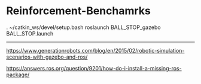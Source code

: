 # Reinforcement-Benchamrks

. ~/catkin_ws/devel/setup.bash
roslaunch BALL_STOP_gazebo BALL_STOP.launch

--------------------------
https://www.generationrobots.com/blog/en/2015/02/robotic-simulation-scenarios-with-gazebo-and-ros/

https://answers.ros.org/question/9201/how-do-i-install-a-missing-ros-package/


